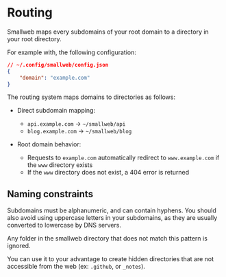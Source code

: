 # Routing

Smallweb maps every subdomains of your root domain to a directory in your root directory.

For example with, the following configuration:

```json
// ~/.config/smallweb/config.json
{
    "domain": "example.com"
}
```

The routing system maps domains to directories as follows:

- Direct subdomain mapping:
  - `api.example.com` → `~/smallweb/api`
  - `blog.example.com` → `~/smallweb/blog`

- Root domain behavior:
  - Requests to `example.com` automatically redirect to `www.example.com` if the `www` directory exists
  - If the `www` directory does not exist, a 404 error is returned

## Naming constraints

Subdomains must be alphanumeric, and can contain hyphens. You should also avoid using uppercase letters in your subdomains, as they are usually converted to lowercase by DNS servers.

Any folder in the smallweb directory that does not match this pattern is ignored.

You can use it to your advantage to create hidden directories that are not accessible from the web (ex: `.github`, or `_notes`).
